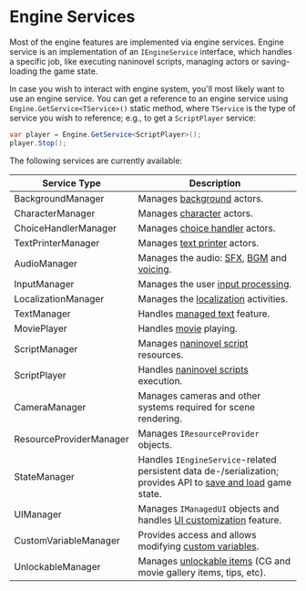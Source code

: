 # Engine Services

Most of the engine features are implemented via engine services. Engine service is an implementation of an `IEngineService` interface, which handles a specific job, like executing naninovel scripts, managing actors or saving-loading the game state.

In case you wish to interact with engine system, you'll most likely want to use an engine service. You can get a reference to an engine service using `Engine.GetService<TService>()` static method, where `TService` is the type of service you wish to reference; e.g., to get a `ScriptPlayer` service:

```csharp
var player = Engine.GetService<ScriptPlayer>();
player.Stop();
```

The following services are currently available:

Service Type | Description
--- | ---
BackgroundManager | Manages [background](/guide/backgrounds.md) actors.
CharacterManager | Manages [character](/guide/characters.md) actors.
ChoiceHandlerManager | Manages [choice handler](/guide/choices.md) actors.
TextPrinterManager | Manages [text printer](/guide/text-printers.md) actors.
AudioManager | Manages the audio: [SFX](/guide/sound-effects.md), [BGM](/guide/background-music.md) and [voicing](/guide/voicing.md).
InputManager | Manages the user [input processing](/guide/input-processing.md).
LocalizationManager| Manages the [localization](/guide/localization.md) activities.
TextManager | Handles [managed text](/guide/managed-text.md) feature.
MoviePlayer | Handles [movie](/guide/movies.md) playing.
ScriptManager | Manages [naninovel script](/guide/naninovel-scripts.md) resources.
ScriptPlayer | Handles [naninovel scripts](/guide/naninovel-scripts.md) execution.
CameraManager | Manages cameras and other systems required for scene rendering.
ResourceProviderManager | Manages `IResourceProvider` objects.
StateManager | Handles `IEngineService`-related persistent data de-/serialization; provides API to [save and load](/guide/save-load-system.md) game state.
UIManager | Manages `IManagedUI` objects and handles [UI customization](/guide/ui-customization.md) feature.
CustomVariableManager | Provides access and allows modifying [custom variables](/guide/custom-variables.md). 
UnlockableManager | Manages [unlockable items](/guide/unlockable-items.md) (CG and movie gallery items, tips, etc).

